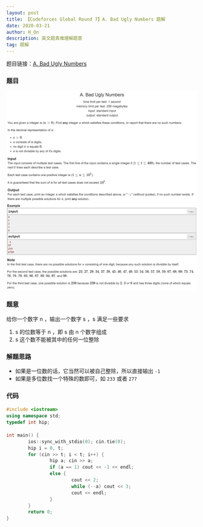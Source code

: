 ```yaml
---
layout: post
title: 【Codeforces Global Round 7】A. Bad Ugly Numbers 题解
date: 2020-03-21
author: H_On
description: 英文题真难理解题意
tag: 题解
---
```


题目链接：[A. Bad Ugly Numbers](http://codeforces.com/contest/1326/problem/A)

### 题目
![A 题题面 1](/images/20200321/A1.png)
![A 题题面 2](/images/20200321/A2.png)

### 题意
给你一个数字 n ，输出一个数字 s ，s 满足一些要求
1. s 的位数等于 n ，即 s 由 n 个数字组成
2. s 这个数不能被其中的任何一位整除

### 解题思路
* 如果是一位数的话，它当然可以被自己整除，所以直接输出 `-1`
* 如果是多位数找一个特殊的数即可，如 `233` 或者 `277`

### 代码
```cpp
#include <iostream>
using namespace std;
typedef int hip;

int main() {
        ios::sync_with_stdio(0); cin.tie(0);
        hip i = 0, t;
        for (cin >> t; i < t; i++) {
                hip a; cin >> a;
                if (a == 1) cout << -1 << endl;
                else {
                        cout << 2;
                        while (--a) cout << 3;
                        cout << endl;
                }
        }
        return 0;
}
```
